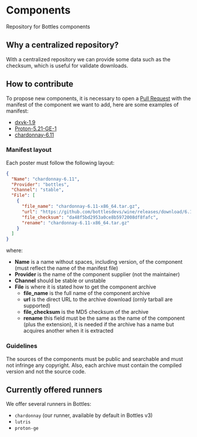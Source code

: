 # Components
Repository for Bottles components

## Why a centralized repository?
With a centralized repository we can provide some data such as the checksum, which is useful for validate downloads.

## How to contribute
To propose new components, it is necessary to open a [Pull Request](https://github.com/bottlesdevs/components/pulls) with the manifest of the component we want to add, here are some examples of manifest:
- [dxvk-1.9](https://github.com/bottlesdevs/components/blob/main/dxvk/dxvk-1.9.json)
- [Proton-5.21-GE-1](https://github.com/bottlesdevs/components/blob/main/runners/proton/Proton-5.21-GE-1.json)
- [chardonnay-6.11](https://github.com/bottlesdevs/components/blob/main/runners/wine/chardonnay-6.11.json)

### Manifest layout
Each poster must follow the following layout:
```json
{
  "Name": "chardonnay-6.11",
  "Provider": "bottles",
  "Channel": "stable",
  "File": [
    {
      "file_name": "chardonnay-6.11-x86_64.tar.gz",
      "url": "https://github.com/bottlesdevs/wine/releases/download/6.11/chardonnay-6.11-x86_64.tar.gz",
      "file_checksum": "da48f5bd2953a0ce8b5972008df8fafc",
      "rename": "chardonnay-6.11-x86_64.tar.gz"
    }
  ]
}
```

where:
- **Name** is a name without spaces, including version, of the component (must reflect the name of the manifest file)
- **Provider** is the name of the component supplier (not the maintainer)
- **Channel** should be stable or unstable
- **File** is where it is stated how to get the component archive
  - **file_name** is the full name of the component archive
  - **url** is the direct URL to the archive download (ornly tarball are supported)
  - **file_checksum** is the MD5 checksum of the archive
  - **rename** this field must be the same as the name of the component (plus the extension), it is needed if the archive has a name but acquires another when it is extracted

### Guidelines
The sources of the components must be public and searchable and must not infringe any copyright. Also, each archive must contain the compiled version and not the source code.


## Currently offered runners
We offer several runners in Bottles:
- `chardonnay` (our runner, available by default in Bottles v3)
- `lutris`
- `proton-ge`
